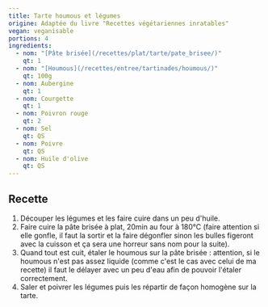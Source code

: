 ```yaml
---
title: Tarte houmous et légumes
origine: Adaptée du livre "Recettes végétariennes inratables"
vegan: veganisable
portions: 4
ingredients:
  - nom: "[Pâte brisée](/recettes/plat/tarte/pate_brisee/)"
    qt: 1
  - nom: "[Houmous](/recettes/entree/tartinades/houmous/)"
    qt: 100g
  - nom: Aubergine
    qt: 1
  - nom: Courgette
    qt: 1
  - nom: Poivron rouge
    qt: 2
  - nom: Sel
    qt: QS
  - nom: Poivre
    qt: QS
  - nom: Huile d'olive
    qt: QS
---
```


Recette
-------

1. Découper les légumes et les faire cuire dans un peu d'huile.
2. Faire cuire la pâte brisée à plat, 20min au four à 180°C (faire attention si elle gonfle, il faut la sortir et la faire dégonfler sinon les bulles figeront avec la cuisson et ça sera une horreur sans nom pour la suite).
3. Quand tout est cuit, étaler le houmous sur la pâte brisée : attention, si le houmous n'est pas assez liquide (comme c'est le cas avec celui de ma recette) il faut le délayer avec un peu d'eau afin de pouvoir l'étaler correctement.
4. Saler et poivrer les légumes puis les répartir de façon homogène sur la tarte.
